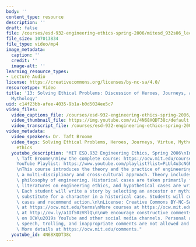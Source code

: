 ```yaml
---
body: ''
content_type: resource
description: ''
draft: false
file: /courses/esd-932-engineering-ethics-spring-2006/mitesd_932s06_lec13_360p_16_9.mp4
file_size: 107013834
file_type: video/mp4
image_metadata:
  caption: ''
  credit: ''
  image-alt: ''
learning_resource_types:
- Lecture Audio
license: https://creativecommons.org/licenses/by-nc-sa/4.0/
resourcetype: Video
title: '13: Solving Ethical Problems: Discussion of Heroes, Journeys, and Virtue in
  Mythology'
uid: c14f23bb-afee-4035-9b1a-b0d5024ee5c7
video_files:
  video_captions_file: /courses/esd-932-engineering-ethics-spring-2006/1ytORwG1XxI9isXrfYc1B_3Uo7Sh4zVRv_transcript.webvtt
  video_thumbnail_file: https://img.youtube.com/vi/4N68XQDT38c/default.jpg
  video_transcript_file: /courses/esd-932-engineering-ethics-spring-2006/1ytORwG1XxI9isXrfYc1B_3Uo7Sh4zVRv_transcript.pdf
video_metadata:
  video_speakers: Dr. Taft Broome
  video_tags: Solving Ethical Problems, Heroes, Journeys, Virtue, Mythology, engineering
    ethics
  youtube_description: "MIT ESD.932 Engineering Ethics, Spring 2006\nInstructor: Dr.\
    \ Taft Broome\nView the complete course: https://ocw.mit.edu/courses/esd-932-engineering-ethics-spring-2006/\n\
    YouTube Playlist: https://www.youtube.com/playlist?list=PLUl4u3cNGP61YF5HCMnGUwJ8D-PNNs3OR\n\
    \nThis course introduces the theory and the practice of engineering ethics using\
    \ a multi-disciplinary and cross-cultural approach. Theory includes ethics and\
    \ philosophy of engineering. Historical cases are taken primarily from the scholarly\
    \ literatures on engineering ethics, and hypothetical cases are written by students.\
    \ Each student will write a story by selecting an ancestor or mythic hero as a\
    \ substitute for a character in a historical case. Students will compare these\
    \ cases and recommend action.\n\nLicense: Creative Commons BY-NC-SA\nMore information\
    \ at https://ocw.mit.edu/terms\nMore courses at https://ocw.mit.edu\nSupport OCW\
    \ at http://ow.ly/a1If50zVRlQ\n\nWe encourage constructive comments and discussion\
    \ on OCW\u2019s YouTube and other social media channels. Personal attacks, hate\
    \ speech, trolling, and inappropriate comments are not allowed and may be removed.\
    \ More details at https://ocw.mit.edu/comments."
  youtube_id: 4N68XQDT38c
---
```

